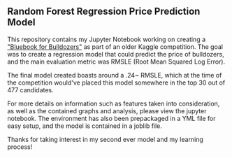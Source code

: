## Random Forest Regression Price Prediction Model

This repository contains my Jupyter Notebook working on creating a <a href="https://www.kaggle.com/competitions/bluebook-for-bulldozers">"Bluebook for Bulldozers"</a> as part of an older Kaggle competition. The goal was to create a regression model that could predict the price of bulldozers, and the main evaluation metric was RMSLE (Root Mean Squared Log Error).

The final model created boasts around a .24~ RMSLE, which at the time of the competition would've placed this model somewhere in the top 30 out of 477 candidates.

For more details on information such as features taken into consideration, as well as the contained graphs and analysis, please view the jupyter notebook. The environment has also been prepackaged in a YML file for easy setup,
and the model is contained in a joblib file.

Thanks for taking interest in my second ever model and my learning process!
